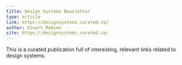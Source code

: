 ```yaml
---
title: Design Systems Newsletter
type: article
link: https://designsystems.curated.co/
author: Stuart Robson
site: https://designsystems.curated.co/
---
```


This is a curated publication full of interesting, relevant links related to design systems.
